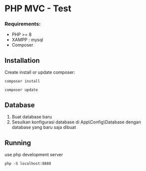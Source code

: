 # PHP MVC - Test

### Requirements:

- PHP >= 8
- XAMPP : mysql
- Composer

## Installation

Create install or update composer:

```
composer install
```

```
composer update
```

## Database

1. Buat database baru
2. Sesuikan konfigurasi database di App\Config\Database dengan database yang baru saja dibuat

## Running

use php development server

```
php -S localhost:8888
```
